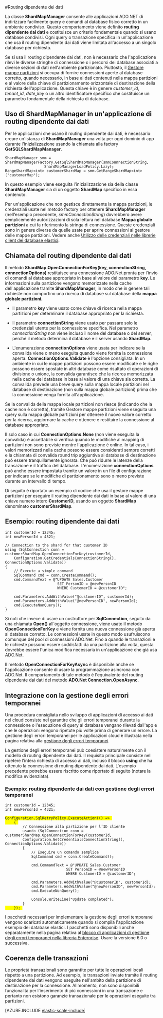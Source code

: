 <properties 
	pageTitle="Routing dipendente dei dati" 
	description="Informazioni su come usare ShardMapManager per il routing basato sui dati, una funzionalità dei database elastici database per il database SQL di Azure" 
	services="sql-database" 
	documentationCenter="" 
	manager="jeffreyg" 
	authors="sidneyh" 
	editor=""/>

<tags 
	ms.service="sql-database" 
	ms.workload="sql-database" 
	ms.tgt_pltfrm="na" 
	ms.devlang="na" 
	ms.topic="article" 
	ms.date="04/16/2015" 
	ms.author="sidneyh"/>

#Routing dipendente dei dati

La classe **ShardMapManager** consente alle applicazioni ADO.NET di indirizzare facilmente query e comandi al database fisico corretto in un ambiente condiviso. Questo comportamento viene definito **routing dipendente dai dati** e costituisce un criterio fondamentale quando si usano database condivisi. Ogni query o transazione specifica in un'applicazione che usa il routing dipendente dai dati viene limitata all'accesso a un singolo database per richiesta.

Se si usa il routing dipendente dai dati, non è necessario che l'applicazione rilevi le diverse stringhe di connessione o i percorsi dei database associati a diverse sezioni di dati nell'ambiente partizionato. Piuttosto, il [Gestore mappe partizioni](sql-database-elastic-scale-shard-map-management.md) si occupa di fornire connessioni aperte al database corretto, quando necessario, in base ai dati contenuti nella mappa partizioni e al valore della chiave di partizionamento orizzontale di destinazione della richiesta dell'applicazione. Questa chiave è in genere *customer_id*, *tenant_id*, *date_key* o un altro identificatore specifico che costituisce un parametro fondamentale della richiesta di database.

## Uso di ShardMapManager in un'applicazione di routing dipendente dai dati 

Per le applicazioni che usano il routing dipendente dai dati, è necessario creare un'istanza di **ShardMapManager** una volta per ogni dominio di app durante l'inizializzazione usando la chiamata alla factory **GetSQLShardMapManager**.

    ShardMapManager smm = ShardMapManagerFactory.GetSqlShardMapManager(smmConnnectionString, 
                      ShardMapManagerLoadPolicy.Lazy);
    RangeShardMap<int> customerShardMap = smm.GetRangeShardMap<int>("customerMap"); 

In questo esempio viene eseguita l'inizializzazione sia della classe **ShardMapManager** sia di un oggetto **ShardMap** specifico in essa contenuto.

Per un'applicazione che non gestisce direttamente la mappa partizioni, le credenziali usate nel metodo factory per ottenere **ShardMapManager** (nell'esempio precedente, *smmConnectionString*) dovrebbero avere semplicemente autorizzazioni di sola lettura nel database **Mappa globale partizioni** a cui fa riferimento la stringa di connessione. Queste credenziali sono in genere diverse da quelle usate per aprire connessioni al gestore delle mappe partizioni. Vedere anche [Utilizzo delle credenziali nelle librerie client dei database elastici](sql-database-elastic-scale-manage-credentials.md).

## Chiamata del routing dipendente dai dati 

Il metodo **ShardMap.OpenConnectionForKey(key, connectionString, connectionOptions)** restituisce una connessione ADO.Net pronta per l'invio di comandi al database appropriato in base al valore del parametro **key**. Le informazioni sulla partizione vengono memorizzate nella cache dell'applicazione tramite **ShardMapManager**, in modo che in genere tali richieste non comportino una ricerca di database sul database della **mappa globale partizioni**.

* Il parametro **key** viene usato come chiave di ricerca nella mappa partizioni per determinare il database appropriato per la richiesta. 

* Il parametro **connectionString** viene usato per passare solo le credenziali utente per la connessione specifica. Nel parametro *connectionString* non viene incluso il nome del database o del server, perché il metodo determina il database e il server usando **ShardMap**.

* L'enumerazione **connectionOptions** viene usata per indicare se la convalida viene o meno eseguita quando viene fornita la connessione aperta. **ConnectionOptions.Validate** è l'opzione consigliata. In un ambiente in cui le mappe partizioni possono essere modificate e le righe possono essere spostate in altri database come risultato di operazioni di divisione o unione, la convalida garantisce che la ricerca memorizzata nella cache del database in base al valore di una chiave sia corretta. La convalida prevede una breve query sulla mappa locale partizioni nel database di destinazione (non sulla mappa globale partizioni) prima che la connessione venga fornita all'applicazione.

Se la convalida della mappa locale partizioni non riesce (indicando che la cache non è corretta), tramite Gestore mappe partizioni viene eseguita una query sulla mappa globale partizioni per ottenere il nuovo valore corretto per la ricerca, aggiornare la cache e ottenere e restituire la connessione al database appropriato.

Il solo caso in cui **ConnectionOptions.None** (non viene eseguita la convalida) è accettabile si verifica quando le modifiche al mapping di partizioni non sono previste mentre l'applicazione è online. In tal caso, i valori memorizzati nella cache possono essere considerati sempre corretti e la chiamata di convalida round trip aggiuntiva al database di destinazione può essere tranquillamente ignorata. Che può ridurre le latenze della transazione e il traffico del database. L'enumerazione **connectionOptions** può anche essere impostata tramite un valore in un file di configurazione per indicare se le modifiche di partizionamento sono o meno previste durante un intervallo di tempo.

Di seguito è riportato un esempio di codice che usa il gestore mappe partizioni per eseguire il routing dipendente dai dati in base al valore di una chiave numero intero **CustomerID**, usando un oggetto **ShardMap** denominato **customerShardMap**.

## Esempio: routing dipendente dai dati 

    int customerId = 12345; 
    int newPersonId = 4321; 

    // Connection to the shard for that customer ID
    using (SqlConnection conn = customerShardMap.OpenConnectionForKey(customerId, 
        Configuration.GetCredentialsConnectionString(), ConnectionOptions.Validate)) 
    { 
        // Execute a simple command 
        SqlCommand cmd = conn.CreateCommand(); 
        cmd.CommandText = @"UPDATE Sales.Customer 
                            SET PersonID = @newPersonID 
                            WHERE CustomerID = @customerID"; 

        cmd.Parameters.AddWithValue("@customerID", customerId); 
        cmd.Parameters.AddWithValue("@newPersonID", newPersonId); 
        cmd.ExecuteNonQuery(); 
    }  

Si noti che invece di usare un costruttore per **SqlConnection**, seguito da una chiamata **Open()** all'oggetto connessione, viene usato il metodo **OpenConnectionForKey** e viene fornita una nuova connessione già aperta al database corretto. Le connessioni usate in questo modo usufruiscono comunque del pool di connessioni ADO.Net. Fino a quando le transazioni e le richieste possono essere soddisfatti da una partizione alla volta, questa dovrebbe essere l'unica modifica necessaria in un'applicazione che già usa ADO.Net.

Il metodo **OpenConnectionForKeyAsync** è disponibile anche se l'applicazione consente di usare la programmazione asincrona con ADO.Net. Il comportamento di tale metodo è l'equivalente del routing dipendente dai dati del metodo **ADO.Net Connection.OpenAsync**.

## Integrazione con la gestione degli errori temporanei 

Una procedura consigliata nello sviluppo di applicazioni di accesso ai dati nel cloud consiste nel garantire che gli errori temporanei durante la connessione o l'esecuzione di query al database vengano rilevati dall'app e che le operazioni vengono ripetute più volte prima di generare un errore. La gestione degli errori temporanei per le applicazioni cloud è illustrata nella pagina relativa alla [gestione degli errori temporanei](http://msdn.microsoft.com/library/dn440719(v=pandp.60).aspx).
 
La gestione degli errori temporanei può coesistere naturalmente con il modello di routing dipendente dai dati. Il requisito principale consiste nel ripetere l'intera richiesta di accesso ai dati, incluso il blocco **using** che ha ottenuto la connessione di routing dipendente dai dati. L'esempio precedente potrebbe essere riscritto come riportato di seguito (notare la modifica evidenziata).

### Esempio: routing dipendente dai dati con gestione degli errori temporanei 

<pre><code>int customerId = 12345; 
int newPersonId = 4321; 

<span style="background-color:  #FFFF00">Configuration.SqlRetryPolicy.ExecuteAction(() => </span> 
<span style="background-color:  #FFFF00">    { </span>
        // Connessione alla partizione per l’ID cliente 
        usando (SqlConnection conn = customerShardMap.OpenConnectionForKey(customerId,  
        Configuration.GetCredentialsConnectionString(), ConnectionOptions.Validate)) 
        { 
            // Eseguire un comando semplice 
            SqlCommand cmd = conn.CreateCommand(); 

            cmd.CommandText = @"UPDATE Sales.Customer 
                            SET PersonID = @newPersonID 
                            WHERE CustomerID = @customerID"; 

            cmd.Parameters.AddWithValue("@customerID", customerId); 
            cmd.Parameters.AddWithValue("@newPersonID", newPersonId); 
            cmd.ExecuteNonQuery(); 

            Console.WriteLine("Update completed"); 
        } 
<span style="background-color:  #FFFF00">    }); </span> 
</code></pre>


I pacchetti necessari per implementare la gestione degli errori temporanei vengono scaricati automaticamente quando si compila l'applicazione esempio dei database elastici. I pacchetti sono disponibili anche separatamente nella pagina relativa al [blocco di applicazioni di gestione degli errori temporanei nella libreria Enterprise](http://www.nuget.org/packages/EnterpriseLibrary.TransientFaultHandling/). Usare la versione 6.0 o successiva.

## Coerenza delle transazioni 

Le proprietà transazionali sono garantite per tutte le operazioni locali rispetto a una partizione. Ad esempio, le transazioni inviate tramite il routing dipendente dai dati vengono eseguite nell'ambito della partizione di destinazione per la connessione. Al momento, non sono disponibili funzionalità per l'inserimento di più connessioni in una transazione e pertanto non esistono garanzie transazionale per le operazioni eseguite tra partizioni.

[AZURE.INCLUDE [elastic-scale-include](../../includes/elastic-scale-include.md)]
 

<!---HONumber=July15_HO2-->